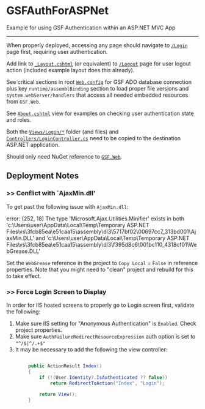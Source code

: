 # GSFAuthForASPNet
Example for using GSF Authentication within an ASP.NET MVC App

---

When properly deployed, accessing any page should navigate to [`/Login`](/Views/Login/Index.cshtml) page first, requiring user authentication.

Add link to [`_Layout.cshtml`](/Views/Shared/_Layout.cshtml) (or equivalent) to [`/Logout`](/Views/Login/Logout.cshtml) page for user logout action (included example layout does this already).

See critical sections in root [`Web.config`](Web.config) for GSF ADO database connection plus key `runtime/assemblBinding` section to load proper file versions and `system.webServer/handlers` that access all needed embedded resources from `GSF.Web`.

See [`About.cshtml`](/Views/Home/About.cshtml) view for examples on checking user authentication state and roles.

Both the [`Views/Login/*`](Views/Login/) folder (and files) and [`Controllers/LoginController.cs`](/Controllers/LoginController.cs) need to be copied to the destination ASP.NET application.

Should only need NuGet reference to [`GSF.Web`](https://www.nuget.org/packages/GSF.Web/).

## Deployment Notes

### >> Conflict with `AjaxMin.dll'

To get past the following issue with `AjaxMin.dll`:

error: (252, 18) The type 'Microsoft.Ajax.Utilities.Minifier' exists in both 'c:\\Users\\user\\AppData\\Local\\Temp\\Temporary ASP.NET Files\\vs\\3fcb85ea\\e51caa15\\assembly\\dl3\\5717bf02\\00697cc7_313bd001\\AjaxMin.DLL' and 'c:\\Users\\user\\AppData\\Local\\Temp\\Temporary ASP.NET Files\\vs\\3fcb85ea\\e51caa15\\assembly\\dl3\\f395d8c6\\001bc110_4318cf01\\WebGrease.DLL'

Set the `WebGrease` reference in the project to `Copy Local` = `False` in reference properties. Note that you might need to "clean" project and rebuild for this to take effect.

### >> Force Login Screen to Display

In order for IIS hosted screens to properly go to Login screen first, validate the following:

1) Make sure IIS setting for "Anonymous Authentication" is `Enabled`. Check project properties.
2) Make sure `AuthFailureRedirectResourceExpression` auth option is set to `"^/$|^/.+$"`
3) It may be necessary to add the following the view controller:
```c#

        public ActionResult Index()
        {
            if (!(User.Identity?.IsAuthenticated ?? false))
                return RedirectToAction("Index", "Login");
            
            return View();
        }                
```